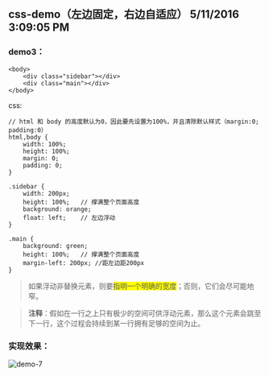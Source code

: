 ## css-demo（左边固定，右边自适应） 5/11/2016 3:09:05 PM 

### demo3：
	
	<body>
		<div class="sidebar"></div>
		<div class="main"></div>
	</body>

css:

	// html 和 body 的高度默认为0，因此要先设置为100%，并且清除默认样式（margin:0; padding:0）
	html,body {
		width: 100%;
		height: 100%;
		margin: 0;
		padding: 0;
	}

	.sidebar {
		width: 200px;
		height: 100%;	// 撑满整个页面高度
		background: orange;
		float: left;	// 左边浮动
	}

	.main {
		background: green;
		height: 100%;	// 撑满整个页面高度
		margin-left: 200px;	//距左边距200px
	}

> 如果浮动非替换元素，则要<span style="background:yellow">指明一个明确的宽度</span>；否则，它们会尽可能地窄。

> **注释**：假如在一行之上只有极少的空间可供浮动元素，那么这个元素会跳至下一行，这个过程会持续到某一行拥有足够的空间为止。

### 实现效果：

![demo-7](https://github.com/RukiQ/css-demo/blob/master/img/demo7.png?raw=true)